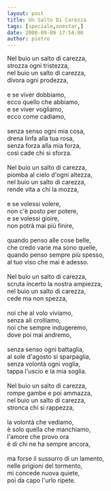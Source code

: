 ```yaml
---
layout: post
title: Un Salto Di Carezza
tags: [speciale,onestar,]
date: 2008-09-09 17:54:00
author: pietro
---
```

Nel buio un salto di carezza,<br/>strozza ogni tristezza,<br/>nel buio un salto di carezza,<br/>divora ogni prodezza,<br/><br/>e se viver dobbiamo,<br/>ecco quello che abbiamo,<br/>e se viver vogliamo,<br/>ecco come cadiamo,<br/><br/>senza senso ogni mia cosa,<br/>drena linfa alla tua rosa,<br/>senza forza alla mia forza,<br/>così cade chi si sforza.<br/><br/>Nel buio un salto di carezza,<br/>piomba al cielo d'ogni altezza,<br/>nel buio un salto di carezza,<br/>rende vita a chi la mozza,<br/><br/>e se volessi volere,<br/>non c'è posto per potere,<br/>e se volessi gioire,<br/>non potrà mai più finire,<br/><br/>quando penso alle cose belle,<br/>che credo varie ma sono quelle,<br/>quando penso sempre più spesso,<br/>al tuo viso che mai è adesso.<br/><br/>Nel buio un salto di carezza,<br/>scruta incerto la nostra ampiezza,<br/>nel buio un salto di carezza,<br/>cede ma non spezza,<br/><br/>noi che al volo viviamo,<br/>senza ali crolliamo,<br/>noi che sempre indugeremo,<br/>dove poi mai andremo,<br/><br/>senza senso ogni battaglia,<br/>al sole d'agosto si sparpaglia,<br/>senza volontà ogni voglia,<br/>tappa l'uscio e la mia soglia.<br/><br/>Nel buio un salto di carezza,<br/>rompe gambe e poi ammazza,<br/>nel buio un salto di carezza,<br/>stronca chi si rappezza,<br/><br/>la volontà che vediamo,<br/>è solo quella che manchiamo,<br/>l'amore che provo ora<br/>è di chi ne ha sempre ancora,<br/><br/>ma forse il sussurro di un lamento,<br/>nelle prigioni del tormento,<br/>mi concede nuova quiete,<br/>poi da capo l'urlo ripete.

